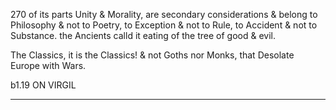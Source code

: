 270
of its parts Unity & Morality, are secondary considerations & belong to Philosophy & not to Poetry, to Exception & not to Rule, to Accident & not to Substance. the Ancients calld it eating of the tree of good & evil.

The Classics, it is the Classics! & not Goths nor Monks, that Desolate Europe with Wars.

b1.19
ON VIRGIL

---
